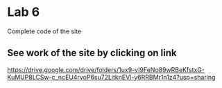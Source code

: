 # Lab 6

Complete code of the site

## See work of the site by clicking on link

https://drive.google.com/drive/folders/1ux9-vI9FeNo89wRBeKfstxG-KuMUP8LCSw-c_ncEU4rvoP6su72LitknEVl-y6RRBMr1n1z4?usp=sharing
